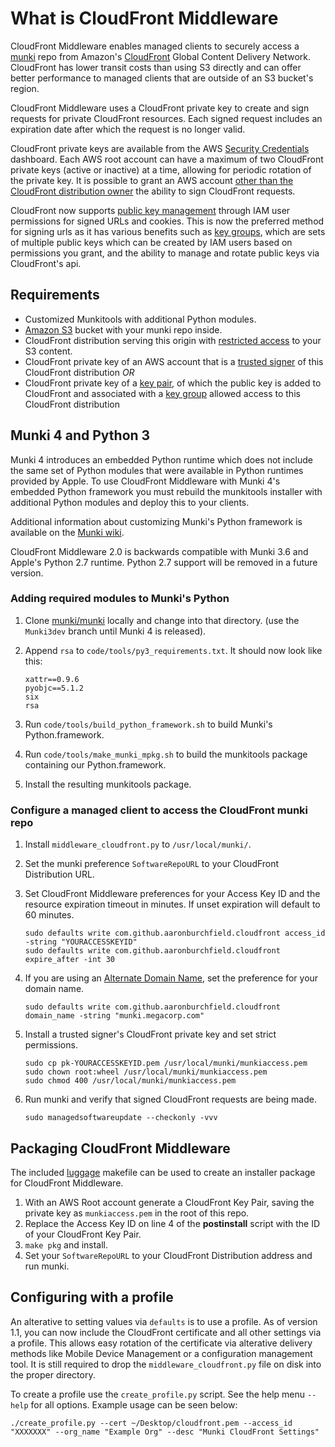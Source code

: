 # What is CloudFront Middleware

CloudFront Middleware enables managed clients to securely access a [munki][0] repo from Amazon's [CloudFront][1] Global Content Delivery Network. CloudFront has lower transit costs than using S3 directly and can offer better performance to managed clients that are outside of an S3 bucket's region.

CloudFront Middleware uses a CloudFront private key to create and sign requests for private CloudFront resources. Each signed request includes an expiration date after which the request is no longer valid.

CloudFront private keys are available from the AWS [Security Credentials][2] dashboard. Each AWS root account can have a maximum of two CloudFront private keys (active or inactive) at a time, allowing for periodic rotation of the private key. It is possible to grant an AWS account [other than the CloudFront distribution owner][3] the ability to sign CloudFront requests.

CloudFront now supports [public key management][9] through IAM user permissions for signed URLs and cookies. This is now the preferred method for signing urls as it has various benefits such as [key groups][10], which are sets of multiple public keys which can be created by IAM users based on permissions you grant, and the ability to manage and rotate public keys via CloudFront's api.

## Requirements

* Customized Munkitools with additional Python modules.
* [Amazon S3][4] bucket with your munki repo inside.
* CloudFront distribution serving this origin with [restricted access][5] to your S3 content.
* CloudFront private key of an AWS account that is a [trusted signer][3] of this CloudFront distribution _OR_
* CloudFront private key of a [key pair][11], of which the public key is added to CloudFront and associated with a [key group][10] allowed access to this CloudFront distribution

## Munki 4 and Python 3

Munki 4 introduces an embedded Python runtime which does not include the same set of Python modules that were available in Python runtimes provided by Apple. To use CloudFront Middleware with Munki 4's embedded Python framework you must rebuild the munkitools installer with additional Python modules and deploy this to your clients.

Additional information about customizing Munki's Python framework is available on the [Munki wiki][8].

CloudFront Middleware 2.0 is backwards compatible with Munki 3.6 and Apple's Python 2.7 runtime. Python 2.7 support will be removed in a future version.

### Adding required modules to Munki's Python

1. Clone [munki/munki][0] locally and change into that directory. (use the `Munki3dev` branch until Munki 4 is released).
2. Append `rsa` to `code/tools/py3_requirements.txt`. It should now look like this:

    ```text
    xattr==0.9.6
    pyobjc==5.1.2
    six
    rsa
    ```

3. Run `code/tools/build_python_framework.sh` to build Munki's Python.framework.
4. Run `code/tools/make_munki_mpkg.sh` to build the munkitools package containing our Python.framework.
5. Install the resulting munkitools package.

### Configure a managed client to access the CloudFront munki repo

1. Install ```middleware_cloudfront.py``` to ```/usr/local/munki/```.
2. Set the munki preference ```SoftwareRepoURL``` to your CloudFront Distribution URL.
3. Set CloudFront Middleware preferences for your Access Key ID and the resource expiration timeout in minutes. If unset expiration will default to 60 minutes.

    ```shell
    sudo defaults write com.github.aaronburchfield.cloudfront access_id -string "YOURACCESSKEYID"
    sudo defaults write com.github.aaronburchfield.cloudfront expire_after -int 30
    ```

4. If you are using an [Alternate Domain Name][6], set the preference for your domain name.

    ```shell
    sudo defaults write com.github.aaronburchfield.cloudfront domain_name -string "munki.megacorp.com"
    ```

5. Install a trusted signer's CloudFront private key and set strict permissions.

    ```shell
    sudo cp pk-YOURACCESSKEYID.pem /usr/local/munki/munkiaccess.pem
    sudo chown root:wheel /usr/local/munki/munkiaccess.pem
    sudo chmod 400 /usr/local/munki/munkiaccess.pem
    ```

6. Run munki and verify that signed CloudFront requests are being made.

    ```shell
    sudo managedsoftwareupdate --checkonly -vvv
    ```

## Packaging CloudFront Middleware

The included [luggage][7] makefile can be used to create an installer package for CloudFront Middleware.

1. With an AWS Root account generate a CloudFront Key Pair, saving the private key as ```munkiaccess.pem``` in the root of this repo.
2. Replace the Access Key ID on line 4 of the **postinstall** script with the ID of your CloudFront Key Pair.
3. ```make pkg``` and install.
4. Set your ```SoftwareRepoURL``` to your CloudFront Distribution address and run munki.

## Configuring with a profile

An alterative to setting values via `defaults` is to use a profile. As of version 1.1, you can now include the CloudFront certificate and all other settings via a profile. This allows easy rotation of the certificate via alterative delivery methods like Mobile Device Management or a configuration management tool. It is still required to drop the `middleware_cloudfront.py` file on disk into the proper directory.

To create a profile use the `create_profile.py` script. See the help menu `--help` for all options. Example usage can be seen below:

```shell
./create_profile.py --cert ~/Desktop/cloudfront.pem --access_id "XXXXXXX" --org_name "Example Org" --desc "Munki CloudFront Settings"
```

[0]: https://github.com/munki/munki
[1]: https://aws.amazon.com/cloudfront/
[2]: https://docs.aws.amazon.com/AmazonCloudFront/latest/DeveloperGuide/private-content-trusted-signers.html#private-content-creating-cloudfront-key-pairs
[3]: https://docs.aws.amazon.com/AmazonCloudFront/latest/DeveloperGuide/private-content-trusted-signers.html
[4]: https://aws.amazon.com/s3/
[5]: https://docs.aws.amazon.com/AmazonCloudFront/latest/DeveloperGuide/private-content-restricting-access-to-s3.html
[6]: https://docs.aws.amazon.com/AmazonCloudFront/latest/DeveloperGuide/CNAMEs.html
[7]: https://github.com/unixorn/luggage
[8]: https://github.com/munki/munki/wiki/About-Munki-4's-Embedded-Python
[9]: https://aws.amazon.com/about-aws/whats-new/2020/10/cloudfront-iam-signed-url/
[10]: https://docs.aws.amazon.com/AmazonCloudFront/latest/DeveloperGuide/private-content-trusted-signers.html#choosing-key-groups-or-AWS-accounts
[11]: https://docs.aws.amazon.com/AmazonCloudFront/latest/DeveloperGuide/private-content-trusted-signers.html#private-content-creating-cloudfront-key-pairs
